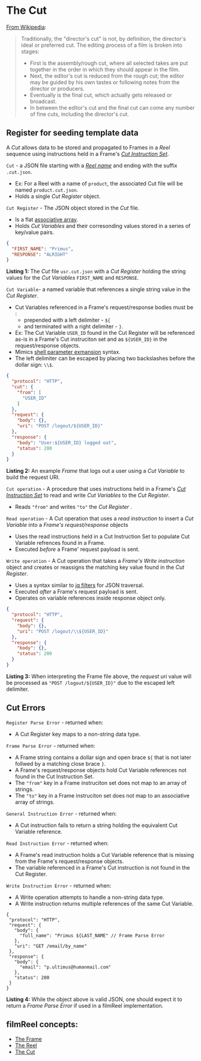 # The Cut

[From Wikipedia](https://en.wikipedia.org/wiki/Director%27s_cut):
> Traditionally, the "director's cut" is not, by definition, the director's ideal or preferred cut. The editing process of a film is broken into stages:
> * First is the assembly/rough cut, where all selected takes are put together in the order in which they should appear in the film.
> * Next, the editor's cut is reduced from the rough cut; the editor may be guided by his own tastes or following notes from the director or producers.
> * Eventually is the final cut, which actually gets released or broadcast.
> * In between the editor's cut and the final cut can come any number of fine cuts, including the director's cut.

## Register for seeding template data

A *Cut* allows data to be stored and propagated to Frames in a *Reel* sequence using instructions held in a Frame's [*Cut Instruction Set*](frame.md#cut-instruction-set).

<a name="cut"></a>

`Cut` - a JSON file starting with a [*Reel name*](Reel.md#reel-name) and ending with the suffix `.cut.json`.
* Ex: For a Reel with a name of `product`, the associated Cut file will be named `product.cut.json`.
* Holds a single *Cut Register* object.

<a name="cut-register"></a>

`Cut Register` - The JSON object stored in the *Cut* file.
* Is a flat [associative array](https://en.wikipedia.org/wiki/Associative_array).
* Holds *Cut Variables* and their corresonding values stored in a series of key/value pairs.

<a name="listing-1"></a>


```json
{
  "FIRST_NAME": "Primus",
  "RESPONSE": "ALRIGHT"
}
```

**Listing 1:** The *Cut* file `usr.cut.json` with a *Cut Register* holding the string values for the *Cut Variables* `FIRST_NAME` and `RESPONSE`.

<a name="cut-variable"></a>

`Cut Variable`- a named variable that references a single string value in the *Cut Register*.

* Cut Variables referenced in a Frame's request/response bodies must be : 
  * prepended with a left delimiter - `${` 
  * and terminated with a right delimiter - `}`.
* Ex: The Cut Variable `USER_ID` found in the Cut Register will be referenced as-is in a Frame's Cut instruciton set and as `${USER_ID}` in the request/response objects.
* Mimics [shell parameter exmansion](https://ss64.com/bash/syntax-expand.html) syntax.
* The left delimiter can be escaped by placing two backslashes before the dollar sign: `\\$`.

<a name="listing-2"></a>

```json
{
  "protocol": "HTTP",
  "cut": {
    "from": [
      "USER_ID"
    ]
  },
  "request": {
    "body": {},
    "uri": "POST /logout/${USER_ID}"
  },
  "response": {
    "body": "User:${USER_ID} logged out",
    "status": 200
  }
}
```

**Listing 2:** An example *Frame* that logs out a user using a *Cut Variable* to build the request URI.


<a name="cut-operation"></a>

`Cut operation` - A procedure that uses instructions held in a Frame's [*Cut Instruction Set*](frame.md#cut-instruction-set) to read and write *Cut Variables* to the *Cut Register*.
<a name="from-to"></a>
* Reads `"from"` and writes `"to"` the *Cut Register* .

<a name="read-operation"></a>
`Read operation` - A Cut operation that uses a *read instruction* to insert a *Cut Variable* into a *Frame's* *request/response* objects
* Uses the read instructions held in a Cut Instruction Set to populate Cut Variable refrences found in a Frame.
* Executed *before* a Frame' request payload is sent.

<a name="write-operation"></a>
`Write operation` - A Cut operation that takes a *Frame's* *Write instruction* object and creates or reassigns the matching key value found in the *Cut Register*.
* Uses a syntax similar to [jq filters](https://stedolan.github.io/jq/manual/#Basicfilters) for JSON traversal.
* Executed *after* a Frame's request payload is sent.
* Operates on variable references inside response object only.

<a name="listing-3"></a>

```json
{
  "protocol": "HTTP",
  "request": {
    "body": {},
    "uri": "POST /logout/\\${USER_ID}"
  },
  "response": {
    "body": {},
    "status": 200
  }
}
```

**Listing 3:** When interpreting the Frame file above, the *request uri* value will be processed as `"POST /logout/${USER_ID}"` due to the escaped left delimiter.

## Cut Errors

`Register Parse Error` - returned when:

* A Cut Register key maps to a non-string data type.

`Frame Parse Error` - returned when:

* A Frame string contains a dollar sign and open brace `${` that is not later follwed by a matching close brace `}`.
* A Frame's request/response objects hold Cut Variable references not found in the Cut Instruction Set.
* The `"from"` key in a Frame instruciton set does not map to an array of strings.
* The `"to"` key in a Frame instruciton set does not map to an associative array of strings.

`General Instruction Error` - returned when:
* A Cut instruction fails to return a string holding the equivalent Cut Variable reference.

`Read Instruction Error` - returned when:

* A Frame's read instruction holds a Cut Variable reference that is missing from the Frame's request/response objects.
* The variable referenced in a Frame's Cut instruction is not found in the Cut Register.

`Write Instruction Error` - returned when:

* A Write operation attempts to handle a non-string data type.
* A Write instruction returns multiple references of the same Cut Variable.

<a name="listing-4"></a>

 ```jsonc
{
  "protocol": "HTTP",
  "request": {
    "body": {
      "full_name": "Primus ${LAST_NAME" // Frame Parse Error
    },
    "uri": "GET /email/by_name"
  },
  "response": {
    "body": {
      "email": "p.ultimus@humanmail.com"
    },
    "status": 200
  }
}
```

**Listing 4:** While the object above is valid JSON, one should expect it to return a *Frame Parse Error* if used in a filmReel implementation.


## filmReel concepts:

* [The Frame](frame.md)
* [The Reel](Reel.md)
* [The Cut](cut.md)
